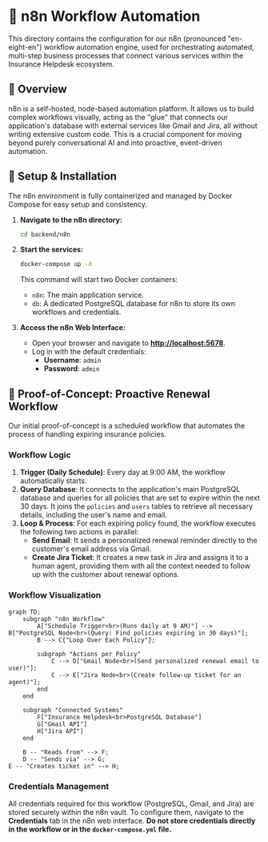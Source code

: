 # 🤖 n8n Workflow Automation

This directory contains the configuration for our n8n (pronounced "en-eight-en") workflow automation engine, used for orchestrating automated, multi-step business processes that connect various services within the Insurance Helpdesk ecosystem.

## 🌟 Overview

n8n is a self-hosted, node-based automation platform. It allows us to build complex workflows visually, acting as the "glue" that connects our application's database with external services like Gmail and Jira, all without writing extensive custom code. This is a crucial component for moving beyond purely conversational AI and into proactive, event-driven automation.

## 🚀 Setup & Installation

The n8n environment is fully containerized and managed by Docker Compose for easy setup and consistency.

1.  **Navigate to the n8n directory:**
    ```bash
    cd backend/n8n
    ```

2.  **Start the services:**
    ```bash
    docker-compose up -d
    ```
    This command will start two Docker containers:
    - `n8n`: The main application service.
    - `db`: A dedicated PostgreSQL database for n8n to store its own workflows and credentials.

3.  **Access the n8n Web Interface:**
    - Open your browser and navigate to **[http://localhost:5678](http://localhost:5678)**.
    - Log in with the default credentials:
        - **Username**: `admin`
        - **Password**: `admin`

## 📄 Proof-of-Concept: Proactive Renewal Workflow

Our initial proof-of-concept is a scheduled workflow that automates the process of handling expiring insurance policies.

### Workflow Logic

1.  **Trigger (Daily Schedule)**: Every day at 9:00 AM, the workflow automatically starts.
2.  **Query Database**: It connects to the application's main PostgreSQL database and queries for all policies that are set to expire within the next 30 days. It joins the `policies` and `users` tables to retrieve all necessary details, including the user's name and email.
3.  **Loop & Process**: For each expiring policy found, the workflow executes the following two actions in parallel:
    - **Send Email**: It sends a personalized renewal reminder directly to the customer's email address via Gmail.
    - **Create Jira Ticket**: It creates a new task in Jira and assigns it to a human agent, providing them with all the context needed to follow up with the customer about renewal options.

### Workflow Visualization

```mermaid
graph TD;
    subgraph "n8n Workflow"
        A["Schedule Trigger<br>(Runs daily at 9 AM)"] --> B["PostgreSQL Node<br>(Query: Find policies expiring in 30 days)"];
        B --> C{"Loop Over Each Policy"};
        
        subgraph "Actions per Policy"
            C --> D["Gmail Node<br>(Send personalized renewal email to user)"];
            C --> E["Jira Node<br>(Create follow-up ticket for an agent)"];
        end
    end

    subgraph "Connected Systems"
        F["Insurance Helpdesk<br>PostgreSQL Database"]
        G["Gmail API"]
        H["Jira API"]
    end

    B -- "Reads from" --> F;
    D -- "Sends via" --> G;
E -- "Creates ticket in" --> H;
```

### Credentials Management

All credentials required for this workflow (PostgreSQL, Gmail, and Jira) are stored securely within the n8n vault. To configure them, navigate to the **Credentials** tab in the n8n web interface. **Do not store credentials directly in the workflow or in the `docker-compose.yml` file.**
